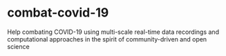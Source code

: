 # combat-covid-19
Help combating COVID-19 using multi-scale real-time data recordings and computational approaches in the spirit of community-driven and open science
